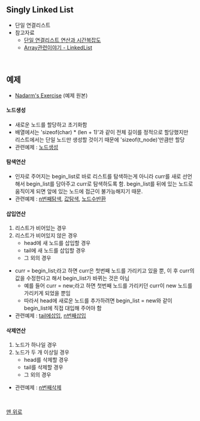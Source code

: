 ## Singly Linked List
- 단일 연결리스트
- 참고자료
    - [단일 연결리스트 연산과 시간복잡도](https://blog.naver.com/com_sci/221172372843)
    - [Array관련이야기 - LinkedList](https://blog.naver.com/skyvvv624/220916289329)
<br>

## 예제
- [Nadarm's Exercise](https://github.com/nadarm/42-algorithm/tree/master/linked_list/singly_linked_list) (예제 원본)

#### 노드생성
- 새로운 노드를 할당하고 초기화함
- 배열에서는 'sizeof(char) * (len + 1)'과 같이 전체 길이를 정적으로 할당했지만 <br> 리스트에서는 단일 노드만 생성할 것이기 때문에 'sizeof(t_node)'만큼만 할당
- 관련예제 : [노드생성](./create_elem.c)

#### 탐색연산
- 인자로 주어지는 begin_list로 바로 리스트를 탐색하는게 아니라 curr를 새로 선언해서 begin_list를 담아주고 curr로 탐색하도록 함. begin_list를 뒤에 있는 노드로 움직이게 되면 앞에 있는 노드에 접근이 불가능해지기 때문.
- 관련예제 : [n번째탐색](./list_get.c), [값탐색](list_find.c), [노드수반환](./list_size.c)

#### 삽입연산
1. 리스트가 비어있는 경우
2. 리스트가 비어있지 않은 경우
    - head에 새 노드를 삽입할 경우
    - tail에 새 노드를 삽입할 경우
    - 그 외의 경우
- curr = begin_list;라고 하면 curr은 첫번째 노드를 가리키고 있을 뿐, 이 후 curr의 값을 수정한다고 해서 begin_list가 바뀌는 것은 아님
    - 예를 들어 curr = new;라고 하면 첫번째 노드를 가리키던 curr이 new 노드를 가리키게 되었을 뿐임
    - 따라서 head에 새로운 노드를 추가하려면 begin_list = new와 같이 begin_list에 직접 대입해 주어야 함
- 관련예제 : [tail에삽입](./list_add1.c), [n번째삽입](./list_add.c)

#### 삭제연산
1.  노드가 하나일 경우
2. 노드가 두 개 이상일 경우
    - head를 삭제할 경우
    - tail를 삭제할 경우
    - 그 외의 경우
- 관련예제 : [n번째삭제](./list_remove.c)
<br>

[맨 위로](#singly-linked-list)
